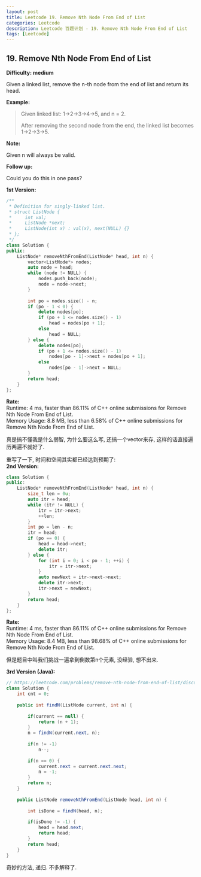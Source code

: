 ```yaml
---
layout: post
title: Leetcode 19. Remove Nth Node From End of List
categories: Leetcode
description: Leetcode 百题计划 - 19. Remove Nth Node From End of List
tags: [Leetcode]
---
```

## 19. Remove Nth Node From End of List
**Difficulty: medium**

Given a linked list, remove the n-th node from the end of list and return its head.

**Example:**

> Given linked list: 1->2->3->4->5, and n = 2.
> 
> After removing the second node from the end, the linked list becomes 1->2->3->5.  

**Note:**

Given n will always be valid.

**Follow up:**

Could you do this in one pass?

**1st Version:**  
```c++
/**
 * Definition for singly-linked list.
 * struct ListNode {
 *     int val;
 *     ListNode *next;
 *     ListNode(int x) : val(x), next(NULL) {}
 * };
 */
class Solution {
public:
    ListNode* removeNthFromEnd(ListNode* head, int n) {
        vector<ListNode*> nodes;
        auto node = head;
        while (node != NULL) {
            nodes.push_back(node);
            node = node->next;
        }
        
        int po = nodes.size() - n;
        if (po - 1 < 0) {
            delete nodes[po];
            if (po + 1 <= nodes.size() - 1)
                head = nodes[po + 1];
            else 
                head = NULL;
        } else {
            delete nodes[po];
            if (po + 1 <= nodes.size() - 1)
                nodes[po - 1]->next = nodes[po + 1];
            else
                nodes[po - 1]->next = NULL;
        }
        return head;
    }
};
```

**Rate:**  
Runtime: 4 ms, faster than 86.11% of C++ online submissions for Remove Nth Node From End of List.  
Memory Usage: 8.8 MB, less than 6.58% of C++ online submissions for Remove Nth Node From End of List.

真是搞不懂我是什么弱智, 为什么要这么写, 还搞一个vector来存, 这样的话直接遍历两遍不就好了.  

重写了一下, 时间和空间其实都已经达到预期了:  
**2nd Version:**  
```c++
class Solution {
public:
    ListNode* removeNthFromEnd(ListNode* head, int n) {
        size_t len = 0u;
        auto itr = head;
        while (itr != NULL) {
            itr = itr->next;
            ++len;
        }
        int po = len - n;
        itr = head;
        if (po == 0) {
            head = head->next;
            delete itr;
        } else {
            for (int i = 0; i < po - 1; ++i) {
                itr = itr->next;
            }
            auto newNext = itr->next->next;
            delete itr->next;
            itr->next = newNext;
        }
        return head;
    }
};
```

**Rate:**  
Runtime: 4 ms, faster than 86.11% of C++ online submissions for Remove Nth Node From End of List.  
Memory Usage: 8.4 MB, less than 98.68% of C++ online submissions for Remove Nth Node From End of List.  

但是题目中叫我们挑战一遍拿到倒数第n个元素, 没经验, 想不出来.  

**3rd Version (Java):**  
```java
// https://leetcode.com/problems/remove-nth-node-from-end-of-list/discuss/359826/Java-recursive-solution%3A-Runtime%3A-0-ms-faster-than-100.00-O(n)
class Solution {
    int cnt = 0;
    
    public int findN(ListNode current, int n) {
       
        if(current == null) {
            return (n + 1);
        }    
        n = findN(current.next, n);
        
        if(n != -1)
            n--;
        
        if(n == 0) {
            current.next = current.next.next;
            n = -1;
        }
        return n;
    }
    
    public ListNode removeNthFromEnd(ListNode head, int n) {
        
        int isDone = findN(head, n);
        
        if(isDone != -1) {
            head = head.next;
            return head;
        }
        return head;
    }
}
```

奇妙的方法, 递归. 不多解释了.  